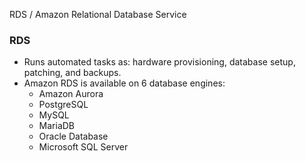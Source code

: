 RDS / Amazon Relational Database Service

### RDS 
- Runs automated tasks as: hardware provisioning, database setup, patching, and backups.
- Amazon RDS is available on 6 database engines:
  - Amazon Aurora
  - PostgreSQL
  - MySQL
  - MariaDB
  - Oracle Database
  - Microsoft SQL Server
